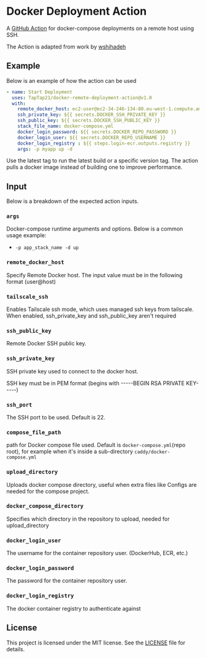 # Docker Deployment Action
A [GitHub Action](https://github.com/marketplace/actions/docker-compose-remote-deployment) for docker-compose deployments on a remote host using SSH.

The Action is adapted from work by [wshihadeh](https://github.com/marketplace/actions/docker-deployment)


## Example

Below is an example of how the action can be used

```yaml
- name: Start Deployment
  uses: TapTap21/docker-remote-deployment-action@v1.0
  with:
    remote_docker_host: ec2-user@ec2-34-246-134-80.eu-west-1.compute.amazonaws.com
    ssh_private_key: ${{ secrets.DOCKER_SSH_PRIVATE_KEY }}
    ssh_public_key: ${{ secrets.DOCKER_SSH_PUBLIC_KEY }}
    stack_file_name: docker-compose.yml
    docker_login_password: ${{ secrets.DOCKER_REPO_PASSWORD }}
    docker_login_user: ${{ secrets.DOCKER_REPO_USERNAME }}
    docker_login_registry : ${{ steps.login-ecr.outputs.registry }}
    args: -p myapp up -d
```

Use the latest tag to run the latest build or a specific version tag. The action pulls a docker image instead of building one to improve performance.
## Input

Below is a breakdown of the expected action inputs.

### `args`

Docker-compose runtime arguments and options. Below is a common usage example:

- `-p app_stack_name -d up`

### `remote_docker_host`

Specify Remote Docker host. The input value must be in the following format (user@host)

### `tailscale_ssh`
Enables Tailscale ssh mode, which uses managed ssh keys from tailscale.
When enabled, ssh_private_key and ssh_public_key aren't required

### `ssh_public_key`

Remote Docker SSH public key.

### `ssh_private_key`

SSH private key used to connect to the docker host.

SSH key must be in PEM format (begins with -----BEGIN RSA PRIVATE KEY-----)

### `ssh_port`

The SSH port to be used. Default is 22.

### `compose_file_path`

path for Docker compose file used. Default is `docker-compose.yml`(repo root), for example when it's inside a sub-directory `caddy/docker-compose.yml`

### `upload_directory`
Uploads docker compose directory, useful when extra files like Configs are needed for the compose project.

### `docker_compose_directory`
Specifies which directory in the repository to upload, needed for upload_directory

### `docker_login_user`

The username for the container repository user. (DockerHub, ECR, etc.)

### `docker_login_password`

The password for the container repository user.

### `docker_login_registry`

The docker container registry to authenticate against

## License

This project is licensed under the MIT license. See the [LICENSE](LICENSE) file for details.
